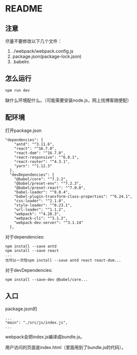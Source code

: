 # README

## 注意

尽量不要修改以下几个文件：

1. ./webpack/webpack.config.js
2. package.json(package-lock.json)
3. .babelrc

## 怎么运行

```
npm run dev
```

缺什么环境配什么。（可能需要安装node.js，网上找博客随便配）

## 配环境

打开package.json

```
"dependencies": {
    "antd": "^3.11.6",
    "react": "^16.7.0",
    "react-dom": "^16.7.0",
    "react-responsive": "^6.0.1",
    "react-router": "^4.3.1",
    "yarn": "^1.12.3"
  },
  "devDependencies": {
    "@babel/core": "^7.2.2",
    "@babel/preset-env": "^7.2.3",
    "@babel/preset-react": "^7.0.0",
    "babel-loader": "^8.0.4",
    "babel-plugin-transform-class-properties": "^6.24.1",
    "css-loader": "^2.1.0",
    "style-loader": "^0.23.1",
    "url-loader": "^1.1.2",
    "webpack": "^4.28.3",
    "webpack-cli": "^3.1.2",
    "webpack-dev-server": "^3.1.14"
  },
```

对于dependencies:

```
npm install --save antd
npm install --save react
...
也可以一次性npm install --save antd react react-dom...
```

对于devDependencies:

```
npm install --save-dev @babel/core...
```

## 入口

package.json的

```
...
"main": "./src/js/index.js",
...
```

webpack会把index.js编译成bundle.js。

用户访问的页面是index.html（里面用到了bundle.js的代码）。